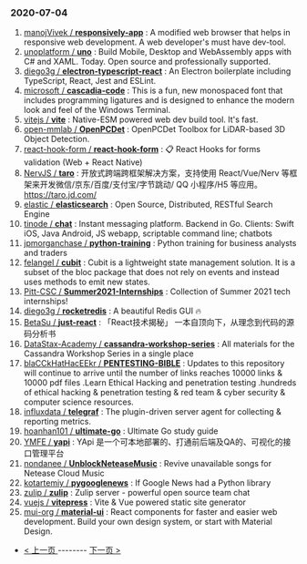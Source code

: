 ### 2020-07-04 
1. [
        manojVivek /
**responsively-app**](https://github.com/manojVivek/responsively-app) : A modified web browser that helps in responsive web development. A web developer's must have dev-tool.
1. [
        unoplatform /
**uno**](https://github.com/unoplatform/uno) : Build Mobile, Desktop and WebAssembly apps with C# and XAML. Today. Open source and professionally supported.
1. [
        diego3g /
**electron-typescript-react**](https://github.com/diego3g/electron-typescript-react) : An Electron boilerplate including TypeScript, React, Jest and ESLint.
1. [
        microsoft /
**cascadia-code**](https://github.com/microsoft/cascadia-code) : This is a fun, new monospaced font that includes programming ligatures and is designed to enhance the modern look and feel of the Windows Terminal.
1. [
        vitejs /
**vite**](https://github.com/vitejs/vite) : Native-ESM powered web dev build tool. It's fast.
1. [
        open-mmlab /
**OpenPCDet**](https://github.com/open-mmlab/OpenPCDet) : OpenPCDet Toolbox for LiDAR-based 3D Object Detection.
1. [
        react-hook-form /
**react-hook-form**](https://github.com/react-hook-form/react-hook-form) : 📋 React Hooks for forms validation (Web + React Native)
1. [
        NervJS /
**taro**](https://github.com/NervJS/taro) : 开放式跨端跨框架解决方案，支持使用 React/Vue/Nerv 等框架来开发微信/京东/百度/支付宝/字节跳动/ QQ 小程序/H5 等应用。 https://taro.jd.com/
1. [
        elastic /
**elasticsearch**](https://github.com/elastic/elasticsearch) : Open Source, Distributed, RESTful Search Engine
1. [
        tinode /
**chat**](https://github.com/tinode/chat) : Instant messaging platform. Backend in Go. Clients: Swift iOS, Java Android, JS webapp, scriptable command line; chatbots
1. [
        jpmorganchase /
**python-training**](https://github.com/jpmorganchase/python-training) : Python training for business analysts and traders
1. [
        felangel /
**cubit**](https://github.com/felangel/cubit) : Cubit is a lightweight state management solution. It is a subset of the bloc package that does not rely on events and instead uses methods to emit new states.
1. [
        Pitt-CSC /
**Summer2021-Internships**](https://github.com/Pitt-CSC/Summer2021-Internships) : Collection of Summer 2021 tech internships!
1. [
        diego3g /
**rocketredis**](https://github.com/diego3g/rocketredis) : A beautiful Redis GUI 🔥
1. [
        BetaSu /
**just-react**](https://github.com/BetaSu/just-react) : 「React技术揭秘」 一本自顶向下，从理念到代码的源码分析书
1. [
        DataStax-Academy /
**cassandra-workshop-series**](https://github.com/DataStax-Academy/cassandra-workshop-series) : All materials for the Cassandra Workshop Series in a single place
1. [
        blaCCkHatHacEEkr /
**PENTESTING-BIBLE**](https://github.com/blaCCkHatHacEEkr/PENTESTING-BIBLE) : Updates to this repository will continue to arrive until the number of links reaches 10000 links & 10000 pdf files .Learn Ethical Hacking and penetration testing .hundreds of ethical hacking & penetration testing & red team & cyber security & computer science resources.
1. [
        influxdata /
**telegraf**](https://github.com/influxdata/telegraf) : The plugin-driven server agent for collecting & reporting metrics.
1. [
        hoanhan101 /
**ultimate-go**](https://github.com/hoanhan101/ultimate-go) : Ultimate Go study guide
1. [
        YMFE /
**yapi**](https://github.com/YMFE/yapi) : YApi 是一个可本地部署的、打通前后端及QA的、可视化的接口管理平台
1. [
        nondanee /
**UnblockNeteaseMusic**](https://github.com/nondanee/UnblockNeteaseMusic) : Revive unavailable songs for Netease Cloud Music
1. [
        kotartemiy /
**pygooglenews**](https://github.com/kotartemiy/pygooglenews) : If Google News had a Python library
1. [
        zulip /
**zulip**](https://github.com/zulip/zulip) : Zulip server - powerful open source team chat
1. [
        vuejs /
**vitepress**](https://github.com/vuejs/vitepress) : Vite & Vue powered static site generator
1. [
        mui-org /
**material-ui**](https://github.com/mui-org/material-ui) : React components for faster and easier web development. Build your own design system, or start with Material Design. 

- [ < 上一页 ](https://github.com/able8/github-trending-daily-record/blob/master/2020-07-03.md) -------- [ 下一页 > ](https://github.com/able8/github-trending-daily-record/blob/master/2020-07-05.md)